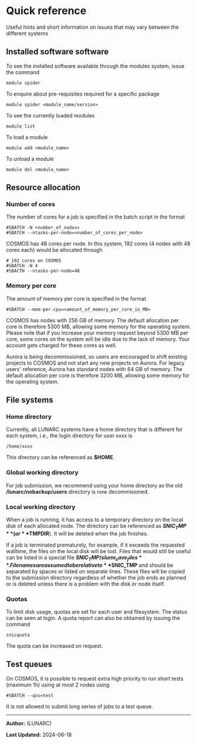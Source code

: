 # Quick reference

Useful hints and short information on issues that may vary between the different systems

## Installed software software

To see the installed software available through the modules system, issue the command

    module spider

To enquire about pre-requisites required for a specific package

    module spider <module_name/version>

To see the currently loaded modules

    module list

To load a module

    module add <module_name>

To unload a module

    module del <module_name>

## Resource allocation

### Number of cores

The number of cores for a job is specified in the batch script in the format

    #SBATCH -N <number_of_nodes>
    #SBATCH --ntasks-per-node=<number_of_cores_per_node>

<!--Aurora has 20 cores per node. In this system, 80 cores would be allocated through

    # 80 cores on Aurora
    #SBATCH -N 4 
    #SBACTH --ntasks-per-node=20
    -->

COSMOS has 48 cores per node. In this system, 192 cores (4 nodes with 48 cores each) would be allocated through

    # 192 cores on COSMOS
    #SBATCH -N 4 
    #SBACTH --ntasks-per-node=48

### Memory per core

The amount of memory per core is specified in the format

    #SBATCH --mem-per-cpu=<amount_of_memory_per_core_in_MB>

COSMOS has nodes with 256 GB of memory. The default allocation per core is therefore 5300 MB, allowing some memory for the operating system.  Please note that if you increase your memory request beyond 5300 MB per core, some cores on the system will be idle due to the lack of memory.  Your account gets charged for these cores as well.

Aurora is being decommissioned, so users are encouraged to shift existing projects to COSMOS and not start any new projects on Aurora. For legacy users' reference, Aurora has standard nodes with 64 GB of memory. The default allocation per core is therefore 3200 MB, allowing some memory for the operating system.

## File systems

### Home directory

Currently, all LUNARC systems have a home directory that is different for each system, i.e., the login directory for user xxxx is

    /home/xxxx

This directory can be referenced as **$HOME**.

### Global working directory

For job submission, we recommend using your home directory as the old **/lunarc/nobackup/users** directory is now decommisioned.
    
### Local working directory

When a job is running, it has access to a temporary directory on the local disk of each allocated node. The directory can be referenced as **$SNIC_TMP** (or **$TMPDIR**). It will be deleted when the job finishes.

If a job is terminated prematurely, for example, if it exceeds the requested walltime, the files on the local disk will be lost. Files that would still be useful can be listed in a special file **$SNIC_TMP/slurm_save_files**. Filenames are assumed to be relative to **$SNIC_TMP** and should be separated by spaces or listed on separate lines. These files will be copied to the submission directory regardless of whether the job ends as planned or is deleted unless there is a problem with the disk or node itself.

### Quotas

To limit disk usage, quotas are set for each user and filesystem. The status can be seen at login. A quota report can also be obtained by issuing the command

    snicquota

The quota can be increased on request.

## Test queues

On COSMOS, it is possible to request extra high priority to run short tests (maximum 1h) using at most 2 nodes using

    #SBATCH --qos=test

It is not allowed to submit long series of jobs to a test queue. 

---

**Author:**
(LUNARC)

**Last Updated:**
2024-06-18

